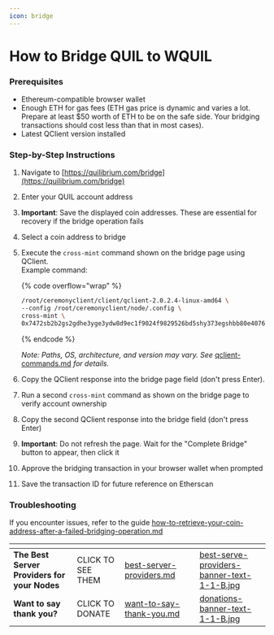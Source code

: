 ```yaml
---
icon: bridge
---
```


# How to Bridge QUIL to WQUIL

### Prerequisites

* Ethereum-compatible browser wallet
* Enough ETH for gas fees (ETH gas price is dynamic and varies a lot. Prepare at least $50 worth of ETH to be on the safe side. Your bridging transactions should cost less than that in most cases).
* Latest QClient version installed

### Step-by-Step Instructions

1. Navigate to [https://quilibrium.com/bridge](https://quilibrium.com/bridge)
2. Enter your QUIL account address
3. **Important**: Save the displayed coin addresses. These are essential for recovery if the bridge operation fails
4. Select a coin address to bridge
5.  Execute the `cross-mint` command shown on the bridge page using QClient. \
    Example command:

    {% code overflow="wrap" %}
    ```sh
    /root/ceremonyclient/client/qclient-2.0.2.4-linux-amd64 \
    --config /root/ceremonyclient/node/.config \
    cross-mint \
    0x7472sb2b2gs2gdhe3yge3ydw8d9ec1f9024f9829526bd5shy373egshbb80e40760e7d3e81c394d973781acswywg62s064bdb5adhu3hdh7gda9f9730d69fsgwtw53dud789d6ee2
    ```
    {% endcode %}

    _Note: Paths, OS, architecture, and version may vary. See_ [qclient-commands.md](qclient-commands.md "mention") _for details._
6. Copy the QClient response into the bridge page field (don't press Enter).
7. Run a second `cross-mint` command as shown on the bridge page to verify account ownership
8. Copy the second QClient response into the bridge field (don't press Enter)
9. **Important**: Do not refresh the page. Wait for the "Complete Bridge" button to appear, then click it
10. Approve the bridging transaction in your browser wallet when prompted
11. Save the transaction ID for future reference on Etherscan

### Troubleshooting

If you encounter issues, refer to the guide [how-to-retrieve-your-coin-address-after-a-failed-bridging-operation.md](how-to-retrieve-your-coin-address-after-a-failed-bridging-operation.md "mention")



<table data-card-size="large" data-column-title-hidden data-view="cards" data-full-width="false"><thead><tr><th></th><th></th><th data-hidden data-card-target data-type="content-ref"></th><th data-hidden></th><th data-hidden data-card-cover data-type="files"></th></tr></thead><tbody><tr><td><strong>The Best Server Providers for your Nodes</strong></td><td>CLICK TO SEE THEM</td><td><a href="../../best-server-providers.md">best-server-providers.md</a></td><td></td><td><a href="../../.gitbook/assets/best-serve-providers-banner-text-1-1-B.jpg">best-serve-providers-banner-text-1-1-B.jpg</a></td></tr><tr><td><strong>Want to say thank you?</strong></td><td>CLICK TO DONATE</td><td><a href="../../want-to-say-thank-you.md">want-to-say-thank-you.md</a></td><td></td><td><a href="../../.gitbook/assets/donations-banner-text-1-1-B.jpg">donations-banner-text-1-1-B.jpg</a></td></tr></tbody></table>
